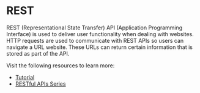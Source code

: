 # REST

REST (Representational State Transfer) API (Application Programming Interface) is used to deliver user functionality when dealing with websites. HTTP requests are used to communicate with REST APIs so users can navigate a URL website. These URLs can return certain information that is stored as part of the API.

Visit the following resources to learn more:

- [Tutorial](https://go.dev/doc/tutorial/web-service-gin)
- [RESTful APIs Series](https://youtube.com/playlist?list=PLzUGFf4GhXBL4GHXVcMMvzgtO8-WEJIoY)
